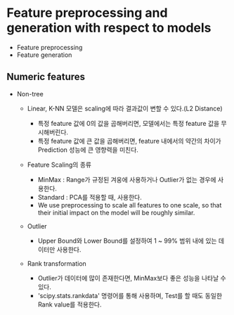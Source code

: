 # Feature preprocessing and generation with respect to models
- Feature preprocessing
- Feature generation

## Numeric features
- Non-tree
  - Linear, K-NN 모델은 scaling에 따라 결과값이 변할 수 있다.(L2 Distance)
    - 특정 feature 값에 0의 값을 곱해버리면, 모델에서는 특정 feature 값을 무시해버린다.
    - 특정 feature 값에 큰 값을 곱해버리면, feature 내에서의 약간의 차이가 Prediction 성능에 큰 영향력을 미친다.
  - Feature Scaling의 종류
    - MinMax : Range가 규정된 겨웅에 사용하거나 Outlier가 없는 경우에 사용한다.
    - Standard : PCA를 적용할 때, 사용한다.
    - We use preprocessing to scale all features to one scale, so that their initial impact on the model will be roughly similar.

  - Outlier
    - Upper Bound와 Lower Bound를 설정하여 1 ~ 99% 범위 내에 있는 데이터만 사용한다.

  - Rank transformation
    - Outlier가 데이터에 많이 존재한다면, MinMax보다 좋은 성능을 나타날 수 있다.
    - 'scipy.stats.rankdata' 명령어를 통해 사용하며, Test를 할 때도 동일한 Rank value를 적용한다.
